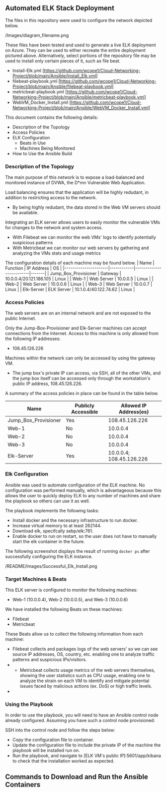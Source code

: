 ## Automated ELK Stack Deployment

The files in this repository were used to configure the network depicted below.

/Images/diagram_filename.png

These files have been tested and used to generate a live ELK deployment on Azure. They can be used to either recreate the entire deployment pictured above. Alternatively, select portions of the repository file may be used to install only certain pieces of it, such as file beat.

  - Install-Elk.yml [https://github.com/wcope1/Cloud-Networking-Project/blob/main/Ansible/Install_Elk.yml]
  - filebeat-playbook.yml [https://github.com/wcope1/Cloud-Networking-Project/blob/main/Ansible/filebeat-playbook.yml]
  - metricbeat-playbook.yml [https://github.com/wcope1/Cloud-Networking-Project/blob/main/Ansible/metricbeat-playbook.yml]
  - WebVM_Docker_Install.yml [https://github.com/wcope1/Cloud-Networking-Project/blob/main/Ansible/WebVM_Docker_Install.yml]

This document contains the following details:
- Description of the Topology
- Access Policies
- ELK Configuration
  - Beats in Use
  - Machines Being Monitored
- How to Use the Ansible Build


### Description of the Topology

The main purpose of this network is to expose a load-balanced and monitored instance of DVWA, the D*mn Vulnerable Web Application.

Load balancing ensures that the application will be highly redudant, in addition to restricting access to the network.
- By being highly redudant, the data stored in the Web VM servers should be available.

Integrating an ELK server allows users to easily monitor the vulnerable VMs for changes to the network and system access.
- With Filebeat we can monitor the web VMs' logs to identify potentially suspicious patterns
- With Metricbeat we can monitor our web servers by gathering and analyzing the VMs stats and usage metrics

The configuration details of each machine may be found below.
| Name                 | Function   | IP Address              | OS    |
|----------------------|------------|-------------------------|-------|
| Jump_Box_Provisioner | Gateway    | 10.0.0.4/20.121.186.105 | Linux |
| Web-1                | Web Server | 10.0.0.5                | Linux |
| Web-2                | Web Server | 10.0.0.6                | Linux |
| Web-3                | Web Server | 10.0.0.7                | Linux |
| Elk-Server           | ELK Server | 10.1.0.4/40.122.74.62   | Linux |

### Access Policies

The web servers are on an internal network and are not exposed to the public Internet.

Only the Jump-Box-Provisioner and Elk-Server machines can accept connections from the Internet. Access to this machine is only allowed from the following IP addresses:
 - 108.45.126.226

Machines within the network can only be accessed by using the gateway VM.
- The jump box's private IP can access, via SSH, all of the other VMs, and the jump box itself can be accessed only through the workstation's public IP address, 108.45.126.226.

A summary of the access policies in place can be found in the table below.

| Name                 | Publicly Accessible | Allowed IP Address(es)   |
|----------------------|---------------------|--------------------------|
| Jump_Box_Provisioner | Yes                 | 108.45.126.226           |
| Web-1                | No                  | 10.0.0.4                 |
| Web-2                | No                  | 10.0.0.4                 |
| Web-3                | No                  | 10.0.0.4                 |
| Elk-Server           | Yes                 | 10.0.0.4; 108.45.126.226 |

### Elk Configuration

Ansible was used to automate configuration of the ELK machine. No configuration was performed manually, which is advantageous because this allows the user to quickly deploy ELK to any number of machines and share the playbook so others can use it as well.

The playbook implements the following tasks:
- Install docker and the necessary infrastructure to run docker.
- Increase virtual memory to at least 262144.
- Download elk, specifcally sebp/elk:761.
- Enable docker to run on restart, so the user does not have to manually start the elk container in the future.

The following screenshot displays the result of running `docker ps` after successfully configuring the ELK instance.

/README/Images/Successful_Elk_Install.png

### Target Machines & Beats
This ELK server is configured to monitor the following machines:
- Web-1 (10.0.0.4), Web-2 (10.0.0.5), and Web-3 (10.0.0.6)

We have installed the following Beats on these machines:
- Filebeat
- Metricbeat

These Beats allow us to collect the following information from each machine:
- Filebeat collects and packages logs of the web servers' so we can see source IP addresses, OS, country, etc. enabling one to analyze traffic patterns and suspicious IPs/visitors.
- - Metricbeat collects usage metrics of the web servers themselves, showing the user statistics such as CPU usage, enabling one to analyze the strain on each VM to identify and mitigate potential issues faced by malicious actions (ex. DoS) or high traffic levels.
- 
### Using the Playbook
In order to use the playbook, you will need to have an Ansible control node already configured. Assuming you have such a control node provisioned:

SSH into the control node and follow the steps below:
- Copy the configuration file to container.
- Update the configuration file to include the private IP of the machine the playbook will be installed run on.
- Run the playbook, and navigate to [ELK VM's public IP]:5601/app/kibana to check that the installation worked as expected.

## Commands to Download and Run the Ansible Containers
